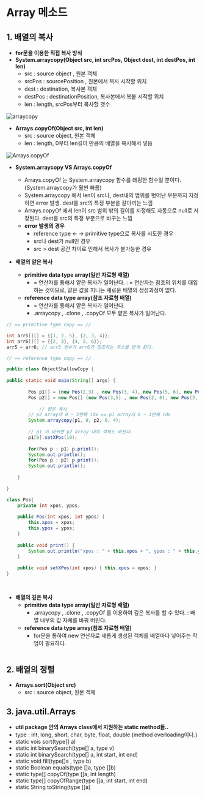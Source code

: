# Array 메소드

## 1. **배열의 복사**
  - **for문을 이용한 직접 복사 방식**
  - **System.arraycopy(Object src, int srcPos, Object dest, int destPos, int len)**
    - src : source object , 원본 객체
    - srcPos : sourcePosition , 원본에서 복사 시작할 위치
    - dest : destination, 복사본 객체
    - destPos : destinationPosition, 복사본에서 복붙 시작할 위치
    - len : length, srcPos부터 복사할 갯수

![arraycopy](https://user-images.githubusercontent.com/59442344/111024356-ae6b8000-8421-11eb-9838-9bc5f335d2c0.jpg)

  - **Arrays.copyOf(Object src, int len)**
    - src : source object, 원본 객체
    - len : length, 0부터 len길이 만큼의 배열을 복사해서 넣음

![Arrays copyOf](https://user-images.githubusercontent.com/59442344/111024438-25a11400-8422-11eb-9c5a-0a76a91b6650.jpg)

  - **System.arraycopy VS Arrays.copyOf**
    - Arrays.copyOf 는 System.arraycopy 함수를 래핑한 함수일 뿐이다. (System.arraycopy가 훨씬 빠름)
    - System.arraycopy 에서 len이 src나, dest내의 범위를 벗어난 부분까지 지정하면 error 발생. dest를 src의 특정 부분을 갈아끼는 느낌
    - Arrays.copyOf 에서 len이 src 범위 밖의 길이를 지정해도 자동으로 null로 저장된다. dest를 src의 특정 부분으로 바꾸는 느낌
    - **error 발생의 경우**
      - reference type <- -> primitive type으로 복사를 시도한 경우
      - src나 dest가 null인 경우
      - src > dest 공간 차이로 인해서 복사가 불가능한 경우

  - **배열의 얕은 복사**
    - **primitive data type array(일반 자료형 배열)**
      - = 연산자를 통해서 얕은 복사가 일어난다. : = 연산자는 참조의 위치를 대입하는 것이므로, 같은 값을 지니는 새로운 배열의 생성과정이 없다.
    - **reference data type array(참조 자료형 배열)**
      - = 연산자를 통해서 얕은 복사가 일어난다.
      - .arraycopy , .clone , .copyOf 모두 얕은 복사가 일어난다. 

```java
// == primitive type copy == //

int arr5[][] = {{1, 2, 5}, {2, 3, 4}};
int arr6[][] = {{2, 3}, {4, 5, 6}};		
arr5 = arr6; // arr5 변수가 arr6가 참조하는 주소를 받게 된다.

// == reference type copy == //

public class ObjectShallowCopy {
	
public static void main(String[] args) {
		
		Pos p1[] = {new Pos(2,3) , new Pos(3, 4), new Pos(5, 6), new Pos(10, 23)};
		Pos p2[] = new Pos[] {new Pos(3,5) , new Pos(2, 0), new Pos(3, 7), new Pos(10, 23), new Pos(9, 6)};
		
    		// 얕은 복사
		// p2 array의 0 ~ 3번째 idx == p1 array의 0 ~ 3번째 idx
		System.arraycopy(p1, 0, p2, 0, 4);
		
		// p1 이 바뀌면 p2 array 내의 객체도 바뀐다.
		p1[0].setXPos(10);
		
		for(Pos p : p1) p.print();
		System.out.println();
		for(Pos p : p2) p.print();
		System.out.println();
		
	}
	
}

class Pos{
	private int xpos, ypos;
	
	public Pos(int xpos, int ypos) {
		this.xpos = xpos;
		this.ypos = ypos;
	}
	
	public void print() {
		System.out.println("xpos : " + this.xpos + ", ypos : " + this.ypos);
	}
	
	public void setXPos(int xpos) { this.xpos = xpos; }
}

		
```

  - **배열의 깊은 복사**
    - **primitive data type array(일반 자료형 배열)**
      - .arraycopy , .clone , .copyOf 를 이용하여 깊은 복사를 할 수 있다. : 배열 내부의 값 자체를 바꿔 버린다.
    - **reference data type array(참조 자료형 배열)**
      - for문을 통하여 new 연산자로 새롭게 생성된 객체를 배열마다 넣어주는 작업이 필요하다.
```java

```

## 2. **배열의 정렬**
  - **Arrays.sort(Object src)**
    - src : source object, 원본 객체

## 3. **java.util.Arrays**
  - **util package 안의 Arrays class에서 지원하는 static method들..** 
  - type : int, long, short, char, byte, float, double (method overloading이다.)
  - static vois sort(type[] a)
  - static int binarySearch(type[] a, type v)
  - static int binarySearch(type[] a, int start, int end)
  - static void fill(type[]a , type b) 
  - static Boolean equals(type []a, type []b)
  - static type[] copyOf(type []a, int length)
  - static type[] copyOfRange(type []a, int start, int end)
  - static String toString(type []a)
